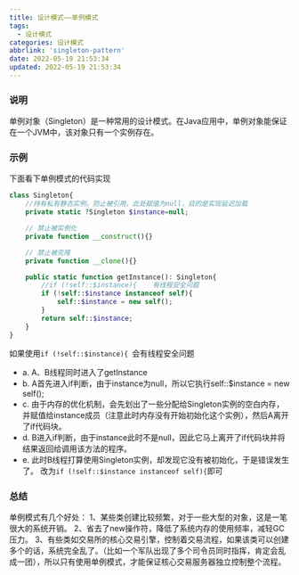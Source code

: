 ```yaml
---
title: 设计模式——单例模式
tags:
  - 设计模式
categories: 设计模式
abbrlink: 'singleton-pattern'
date: 2022-05-19 21:53:34
updated: 2022-05-19 21:53:34
---
```



### 说明
单例对象（Singleton）是一种常用的设计模式。在Java应用中，单例对象能保证在一个JVM中，该对象只有一个实例存在。

### 示例
下面看下单例模式的代码实现

```php
class Singleton{
    //持有私有静态实例，防止被引用，此处赋值为null，目的是实现延迟加载
    private static ?Singleton $instance=null;

    // 禁止被实例化
    private function __construct(){}

    // 禁止被克隆
    private function __clone(){}

    public static function getInstance(): Singleton{
        //if (!self::$instance){    有线程安全问题
        if (!self::$instance instanceof self){
            self::$instance = new self();
        }
        return self::$instance;
    }
}
```

如果使用<code>if (!self::$instance){ </code>会有线程安全问题
- a. A、B线程同时进入了getInstance 
- b. A首先进入if判断，由于instance为null，所以它执行self::$instance = new self();
- c. 由于内存的优化机制，会先划出了一些分配给Singleton实例的空白内存，并赋值给instance成员（注意此时内存没有开始初始化这个实例），然后A离开了if代码块。
- d. B进入if判断，由于instance此时不是null，因此它马上离开了if代码块并将结果返回给调用该方法的程序。
- e. 此时B线程打算使用Singleton实例，却发现它没有被初始化，于是错误发生了。 
改为<code>if (!self::$instance instanceof self){</code>即可

### 总结
单例模式有几个好处：
    1、某些类创建比较频繁，对于一些大型的对象，这是一笔很大的系统开销。
    2、省去了new操作符，降低了系统内存的使用频率，减轻GC压力。
    3、有些类如交易所的核心交易引擎，控制着交易流程，如果该类可以创建多个的话，系统完全乱了。（比如一个军队出现了多个司令员同时指挥，肯定会乱成一团），所以只有使用单例模式，才能保证核心交易服务器独立控制整个流程。